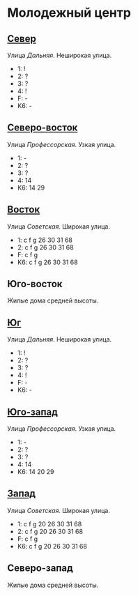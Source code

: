 # Молодежный центр

## [Север](./10580070.md)

Улица *Дальняя*.
Неширокая улица.

* 1:    !
* 2:    ?
* 3:    ?
* 4:    !
* F:    -
* K6:   -

## [Северо-восток](./10590075.md)

Улица *Профессорская*.
Узкая улица.

* 1:    -
* 2:    ?
* 3:    ?
* 4:    14
* K6:   14  29

## [Восток](./10590085.md)

Улица *Советская*.
Широкая улица.

* 1:    c   f   g
        26  30  31  68
* 2:    c   f   g
        26  30  31  68
* F:    c   f   g
* K6:   c   f   g
        26  30  31  68

## Юго-восток

Жилые дома средней высоты.

## [Юг](./570085.md)

Улица *Дальняя*.
Неширокая улица.

* 1:    !
* 2:    ?
* 3:    ?
* 4:    !
* F:    -
* K6:   -

## [Юго-запад](./565085.md)

Улица *Профессорская*.
Узкая улица.

* 1:    -
* 2:    ?
* 3:    ?
* 4:    14
* K6:   14  20  29

## [Запад](./10570085.md)

Улица *Советская*.
Широкая улица.

* 1:    c   f   g
        20  26  30  31  68
* 2:    c   f   g
        20  26  30  31  68
* F:    c   f   g
* K6:   c   f   g
        20  26  30  31  68

## Северо-запад

Жилые дома средней высоты.
